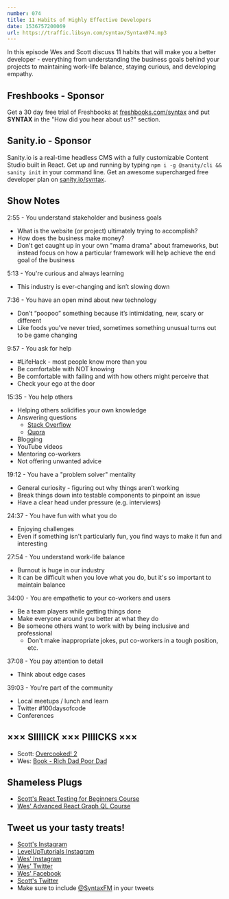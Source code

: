 ```yaml
---
number: 074
title: 11 Habits of Highly Effective Developers
date: 1536757200069
url: https://traffic.libsyn.com/syntax/Syntax074.mp3
---
```


In this episode Wes and Scott discuss 11 habits that will make you a better developer - everything from understanding the business goals behind your projects to maintaining work-life balance, staying curious, and developing empathy.

## Freshbooks - Sponsor

Get a 30 day free trial of Freshbooks at [freshbooks.com/syntax](https://freshbooks.com/syntax) and put **SYNTAX** in the "How did you hear about us?" section.

## Sanity.io - Sponsor

Sanity.io is a real-time headless CMS with a fully customizable Content Studio built in React. Get up and running by typing `npm i -g @sanity/cli && sanity init` in your command line. Get an awesome supercharged free developer plan on [sanity.io/syntax](https://sanity.io/syntax?utm_source=syntax-fm&utm_campaign=syntax1).

## Show Notes

2:55 - You understand stakeholder and business goals

- What is the website (or project) ultimately trying to accomplish?
- How does the business make money?
- Don't get caught up in your own "mama drama" about frameworks, but instead focus on how a particular framework will help achieve the end goal of the business

5:13 - You're curious and always learning

- This industry is ever-changing and isn’t slowing down

7:36 - You have an open mind about new technology

- Don’t “poopoo” something because it’s intimidating, new, scary or different
- Like foods you've never tried, sometimes something unusual turns out to be game changing

9:57 - You ask for help

- #LifeHack - most people know more than you
- Be comfortable with NOT knowing
- Be comfortable with failing and with how others might perceive that
- Check your ego at the door

15:35 - You help others

- Helping others solidifies your own knowledge
- Answering questions
  - [Stack Overflow](https://stackoverflow.com/)
  - [Quora](https://www.quora.com/)
- Blogging
- YouTube videos
- Mentoring co-workers
- Not offering unwanted advice

19:12 - You have a "problem solver" mentality

- General curiosity - figuring out why things aren’t working
- Break things down into testable components to pinpoint an issue
- Have a clear head under pressure (e.g. interviews)

24:37 - You have fun with what you do

- Enjoying challenges
- Even if something isn't particularly fun, you find ways to make it fun and interesting

27:54 - You understand work-life balance

- Burnout is huge in our industry
- It can be difficult when you love what you do, but it's so important to maintain balance

34:00 - You are empathetic to your co-workers and users

- Be a team players while getting things done
- Make everyone around you better at what they do
- Be someone others want to work with by being inclusive and professional
  - Don't make inappropriate jokes, put co-workers in a tough position, etc.

37:08 - You pay attention to detail

- Think about edge cases

39:03 - You're part of the community

- Local meetups / lunch and learn
- Twitter #100daysofcode
- Conferences

## ××× SIIIIICK ××× PIIIICKS ×××

- Scott: [Overcooked! 2](http://www.ghosttowngames.com/overcooked-2/)
- Wes: [Book - Rich Dad Poor Dad](https://www.amazon.com/Rich-Dad-Poor-Teach-Middle/dp/1612680194/ref=sr_1_1?ie=UTF8&qid=1536628473&sr=8-1&keywords=poor+dad+rich+dad+-+robert+kiyosaki)

## Shameless Plugs

- [Scott's React Testing for Beginners Course](https://LevelUpTutorials.com/pro)
- [Wes' Advanced React Graph QL Course](https://wesbos.com/courses)

## Tweet us your tasty treats!

- [Scott's Instagram](https://www.instagram.com/stolinski/)
- [LevelUpTutorials Instagram](https://www.instagram.com/LevelUpTutorials/)
- [Wes' Instagram](https://www.instagram.com/wesbos/)
- [Wes' Twitter](https://twitter.com/wesbos)
- [Wes' Facebook](https://www.facebook.com/wesbos.developer)
- [Scott's Twitter](https://twitter.com/stolinski)
- Make sure to include [@SyntaxFM](https://twitter.com/SyntaxFM) in your tweets
